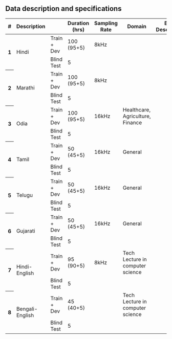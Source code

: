 <br>
<h2> Data description and specifications </h2>
<table id="tablePreview" class="table table-striped table-sm">
  <tbody>
  <tr>
      <th>#</th>
      <th>Description</th>
      <th></th>
      <th>Duration (hrs)</th>
      <th>Sampling Rate</th>
      <th>Domain</th>
      <th>Brief Description</th>
      <th>Download Link</th>
    </tr>
  </thead>
  <!--Table head-->
  <!--Table body-->
  <tbody>
    <tr>
      <th scope="row" rowspan="2">1</th>
      <td rowspan="2">Hindi</td>
      <td>Train + Dev</td>
      <td>100 (95+5)</td>
      <td>8kHz</td>
      <td></td>
      <td></td>
      <td></td>
    </tr>
    <tr>
      <td>Blind Test</td>
      <td>5</td>
      <td></td>
      <td></td>
      <td></td>
      <td></td>
    </tr>
    <tr>
      <th scope="row" rowspan="2">2</th>
      <td rowspan="2">Marathi</td>
      <td>Train + Dev</td>
      <td>100 (95+5)</td>
      <td>8kHz</td>
      <td></td>
      <td></td>
      <td></td>
    </tr>
    <tr>
      <td>Blind Test</td>
      <td>5</td>
      <td></td>
      <td></td>
      <td></td>
      <td></td>
    </tr>
    <tr>
      <th scope="row" rowspan="2">3</th>
      <td rowspan="2">Odia</td>
      <td>Train + Dev</td>
      <td>100 (95+5)</td>
      <td>16kHz</td>
      <td>Healthcare, Agriculture, Finance</td>
      <td></td>
      <td></td>
    </tr>
    <tr>
      <td>Blind Test</td>
      <td>5</td>
      <td></td>
      <td></td>
      <td></td>
      <td></td>
    </tr>
    <tr>
      <th scope="row" rowspan="2">4</th>
      <td rowspan="2">Tamil</td>
      <td>Train + Dev</td>
      <td>50 (45+5)</td>
      <td>16kHz</td>
      <td>General</td>
      <td></td>
      <td></td>
    </tr>
    <tr>
      <td>Blind Test</td>
      <td>5</td>
      <td></td>
      <td></td>
      <td></td>
      <td></td>
    </tr>
    <tr>
      <th scope="row" rowspan="2">5</th>
      <td rowspan="2">Telugu</td>
      <td>Train + Dev</td>
      <td>50 (45+5)</td>
      <td>16kHz</td>
      <td>General</td>
      <td></td>
      <td></td>
    </tr>
    <tr>
      <td>Blind Test</td>
      <td>5</td>
      <td></td>
      <td></td>
      <td></td>
      <td></td>
    </tr>
    <tr>
      <th scope="row" rowspan="2">6</th>
      <td rowspan="2">Gujarati</td>
      <td>Train + Dev</td>
      <td>50 (45+5)</td>
      <td>16kHz</td>
      <td>General</td>
      <td></td>
      <td></td>
    </tr>
    <tr>
      <td>Blind Test</td>
      <td>5</td>
      <td></td>
      <td></td>
      <td></td>
      <td></td>
    </tr>
    <tr>
      <th scope="row" rowspan="2">7</th>
      <td rowspan="2">Hindi-English</td>
      <td>Train + Dev</td>
      <td>95 (90+5)</td>
      <td>8kHz</td>
      <td>Tech Lecture in computer science</td>
      <td></td>
      <td></td>
    </tr>
    <tr>
      <td>Blind Test</td>
      <td>5</td>
      <td></td>
      <td></td>
      <td></td>
      <td></td>
    </tr>
    <tr>
      <th scope="row" rowspan="2">8</th>
      <td rowspan="2">Bengali-English</td>
      <td>Train + Dev</td>
      <td>45 (40+5)</td>
      <td></td>
      <td>Tech Lecture in computer science</td>
      <td></td>
      <td></td>
    </tr>
    <tr>
      <td>Blind Test</td>
      <td>5</td>
      <td></td>
      <td></td>
      <td></td>
      <td></td>
    </tr>
  </tbody>
</table>


